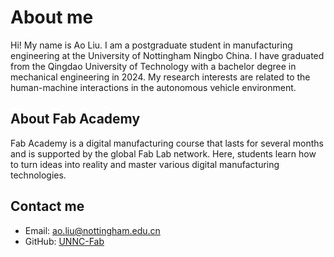 # About me

Hi! My name is Ao Liu. I am a postgraduate student in manufacturing engineering at the University of Nottingham Ningbo China. I have graduated from the Qingdao University of Technology with a bachelor degree in mechanical engineering in 2024. My research interests are related to the human-machine interactions in the autonomous vehicle environment.

## About Fab Academy

Fab Academy is a digital manufacturing course that lasts for several months and is supported by the global Fab Lab network. Here, students learn how to turn ideas into reality and master various digital manufacturing technologies.

## Contact me

- Email: [ao.liu@nottingham.edu.cn](ao.liu@nottingham.edu.cn)
- GitHub: [UNNC-Fab](https://github.com/UNNC-Fab/2025-1-AL)